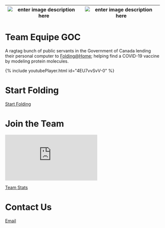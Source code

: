 
| ![enter image description here](https://media.giphy.com/media/dVuyBgq2z5gVBkFtDc/source.gif) | ![enter image description here](https://media.giphy.com/media/jjYGVvxgQSTsc/source.gif) |
|--|--|



# Team Equipe GOC
A ragtag bunch of public servants in the Government of Canada lending their personal computer to [Folding@Home](https://foldingathome.org/); helping find a COVID-19 vaccine by modeling protein molecules.

{% include youtubePlayer.html id="4EU7vvSvV-0" %}


# Start Folding
[Start Folding](https://foldingathome.org/start-folding/)

# Join the Team


![alt text](https://folding.extremeoverclocking.com/graphs/production_day.php?s=&t=247377 "Team Stats ")

[Team Stats](https://stats.foldingathome.org/team/247377)

# Contact Us
[Email](mailto:teamequipegoc@gmail.com)
